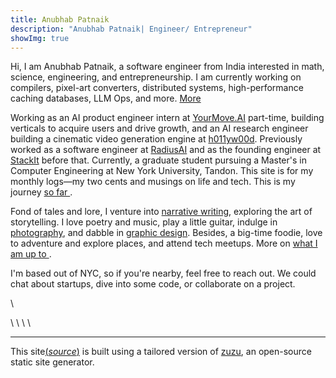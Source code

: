 ```yaml
---
title: Anubhab Patnaik
description: "Anubhab Patnaik| Engineer/ Entrepreneur"
showImg: true
---
```


Hi, I am Anubhab Patnaik, a software engineer from India interested in math, science, engineering, and entrepreneurship. I am currently working on compilers, pixel-art converters, distributed systems, high-performance caching databases, LLM Ops, and more. [More <i class="fa-arrow-right icon" ></i> ](https://github.com/anubhavpgit)

Working as an AI product engineer intern at [YourMove.AI](https://yourmove.ai) part-time, building verticals to acquire users and drive growth, and an AI research engineer building a cinematic video generation engine at [h011yw00d](https://x.com/h011yw00dAgent/). Previously worked as a software engineer at [RadiusAI](https://radius.ai/) and as the founding engineer at [StackIt](https://nowstackit.com) before that. Currently, a graduate student pursuing a Master's in Computer Engineering at New York University, Tandon. This site is for my monthly logs—my two cents and musings on life and tech. This is my journey [so far <i class="fa-arrow-right icon" ></i> ](/journey.html).

Fond of tales and lore, I venture into [narrative writing](/blog/#life), exploring the art of storytelling. I love poetry and music, play a little guitar, indulge in [photography](/mementos.html), and dabble in [graphic design](https://dribbble.com/anubhabpatnaik). Besides, a big-time foodie, love to adventure and explore places, and attend tech meetups. More on [what I am up to <i class="fa-arrow-right icon" ></i> ](/current.html).

I'm based out of NYC, so if you're nearby, feel free to reach out. We could chat about startups, dive into some code, or collaborate on a project.

[<i class="fa-envelope icon"></i>](mailto:anubhabr50@gmail.com)  \   [<i class="fa-calendar-days icon"></i>](https://cal.com/anubhavp) 

[<i class="fa-github icon"></i>](https://github.com/anubhavpgit) \ [<i class="fa-linkedin icon"></i>](https://www.linkedin.com/in/anubhabpatnaik/) \ [<i class="fa-instagram icon"></i>](https://instagram.com/anubhavclicks) \ [<i class="fa-basketball icon"></i>](https://dribbble.com/anubhabpatnaik) \ [<i class="fa-earth-americas icon"></i>](https://anubhavp.dev/explored)

---

This site[(*source*)](https://github.com/anubhavpgit/anubhavpgit.github.io) is built using a tailored version of [zuzu](https://github.com/anubhavpgit/zuzu), an open-source static site generator.